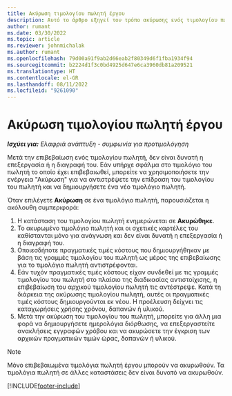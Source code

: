 ```yaml
---
title: Ακύρωση τιμολογίου πωλητή έργου
description: Αυτό το άρθρο εξηγεί τον τρόπο ακύρωσης ενός τιμολογίου πωλητή έργου στο Microsoft Dynamics 365 Project Operations και την οικονομική επίδραση της ακύρωσης ενός τιμολογίου πωλητή έργου.
author: rumant
ms.date: 03/30/2022
ms.topic: article
ms.reviewer: johnmichalak
ms.author: rumant
ms.openlocfilehash: 79d00a91f9ab2d66eab2f80349d6f1fba1934f94
ms.sourcegitcommit: b2224d1f3c0bd4925d647e6ca3960db81a209521
ms.translationtype: HT
ms.contentlocale: el-GR
ms.lasthandoff: 08/11/2022
ms.locfileid: "9261090"
---
```

# <a name="cancel-a-project-vendor-invoice"></a>Ακύρωση τιμολογίου πωλητή έργου

_**Ισχύει για:** Ελαφριά ανάπτυξη - συμφωνία για προτιμολόγηση_

Μετά την επιβεβαίωση ενός τιμολογίου πωλητή, δεν είναι δυνατή η επεξεργασία ή η διαγραφή του. Εάν υπήρχε σφάλμα στο τιμολόγιο του πωλητή το οποίο έχει επιβεβαιωθεί, μπορείτε να χρησιμοποιήσετε την ενέργεια "Ακύρωση" για να αντιστρέψετε την επίδραση του τιμολογίου του πωλητή και να δημιουργήσετε ένα νέο τιμολόγιο πωλητή.

Όταν επιλέγετε **Ακύρωση** σε ένα τιμολόγιο πωλητή, παρουσιάζεται η ακόλουθη συμπεριφορά:

1. Η κατάσταση του τιμολογίου πωλητή ενημερώνεται σε **Ακυρώθηκε**.
2. Το ακυρωμένο τιμολόγιο πωλητή και οι σχετικές καρτέλες του καθίστανται μόνο για ανάγνωση και δεν είναι δυνατή η επεξεργασία ή η διαγραφή του.
3. Οποιεσδήποτε πραγματικές τιμές κόστους που δημιουργήθηκαν με βάση τις γραμμές τιμολογίου του πωλητή ως μέρος της επιβεβαίωσης για το τιμολόγιο πωλητή αντιστρέφονται.
4. Εάν τυχόν πραγματικές τιμές κόστους είχαν συνδεθεί με τις γραμμές τιμολογίου του πωλητή στο πλαίσιο της διαδικασίας αντιστοίχισης, η επιβεβαίωση του αρχικού τιμολογίου πωλητή τις αντέστρεψε. Κατά τη διάρκεια της ακύρωσης τιμολογίου πωλητή, αυτές οι πραγματικές τιμές κόστους δημιουργούνται εκ νέου. Η προέλευση δείχνει τις καταχωρήσεις χρήσης χρόνου, δαπανών ή υλικού.
5. Μετά την ακύρωση του τιμολογίου του πωλητή, μπορείτε για άλλη μια φορά να δημιουργήσετε ημερολόγια διόρθωσης, να επεξεργαστείτε ανακλήσεις εγγραφών χρόβου και να ακυρώσετε την έγκριση των αρχικών πραγματικών τιμών ώρας, δαπανών ή υλικού.

> [!NOTE]
> Μόνο επιβεβαιωμένα τιμολόγια πωλητή έργου μπορούν να ακυρωθούν. Τα τιμολόγια πωλητή σε άλλες καταστάσεις δεν είναι δυνατό να ακυρωθούν.

[!INCLUDE[footer-include](../../includes/footer-banner.md)]
